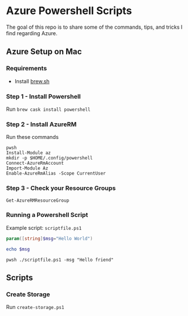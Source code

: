 # Azure Powershell Scripts
The goal of this repo is to share some of the commands, tips, and tricks I find regarding Azure.

## Azure Setup on Mac

### Requirements
* Install [brew.sh](https://brew.sh/)

### Step 1 - Install Powershell

Run `brew cask install powershell`

### Step 2 - Install AzureRM

Run these commands
```
pwsh
Install-Module az
mkdir -p $HOME/.config/powershell
Connect-AzureRmAccount
Import-Module Az
Enable-AzureRmAlias -Scope CurrentUser
```

### Step 3 - Check your Resource Groups

```
Get-AzureRMResourceGroup
```


### Running a Powershell Script

Example script: `scriptfile.ps1`
```powershell
param([string]$msg="Hello World")

echo $msg
```

```
pwsh ./scriptfile.ps1 -msg "Hello friend"
```

## Scripts
### Create Storage

Run
`create-storage.ps1`
